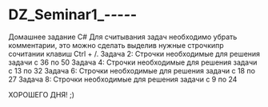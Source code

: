 # DZ_Seminar1_-_-_-_-_-
Домашнее задание С#
Для считывания задач необходимо убрать комментарии, это можно сделать выделив нужные строчкипр сочитании клавиш Ctrl + /.
Задача 2:
Строчки необходимые для решения задачи с 36 по 50
Задача 4:
Строчки необходимые для решения задачи с 13 по 32
Задача 6:
Строчки необходимые для решения задачи с 18 по 27
Задача 8:
Строчки необходимые для решения задачи с 9 по 24

ХОРОШЕГО ДНЯ! ;)
